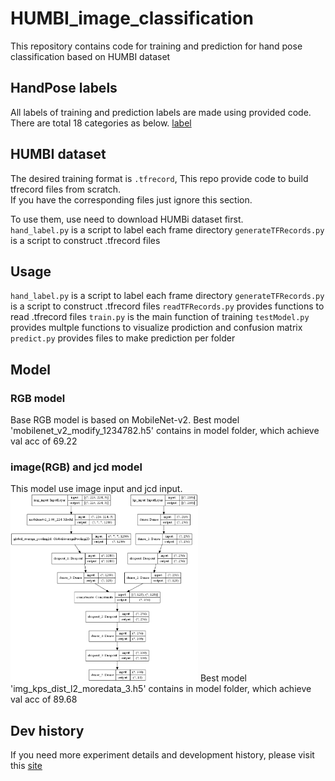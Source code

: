 # HUMBI_image_classification
This repository contains code for training and prediction for hand pose classification based on HUMBI dataset

## HandPose labels
All labels of training and prediction labels are made using provided code.
There are total 18 categories as below.
[label](https://github.com/naoc-1861355/HUMBI_image_classification/blob/master/img/label.PNG)

## HUMBI dataset
The desired training format is `.tfrecord`, This repo provide code to build tfrecord files from scratch. <br>
If you have the corresponding files just ignore this section.<br>

To use them, use need to download HUMBi dataset first.<br>
`hand_label.py` is a script to label each frame directory
`generateTFRecords.py` is a script to construct .tfrecord files

## Usage 
`hand_label.py` is a script to label each frame directory
`generateTFRecords.py` is a script to construct .tfrecord files
`readTFRecords.py` provides functions to read .tfrecord files
`train.py` is the main function of training
`testModel.py` provides multple functions to visualize prodiction and confusion matrix
`predict.py` provides files to make prediction per folder

## Model
### RGB model
Base RGB model is based on MobileNet-v2. Best model 'mobilenet_v2_modify_1234782.h5' contains in model folder, which achieve val acc of 69.22

### image(RGB) and jcd model
This model use image input and jcd input.
<img width="300" height="300" src="https://github.com/naoc-1861355/HUMBI_image_classification/blob/master/img/img_dist_model.png"/>
Best model 'img_kps_dist_l2_moredata_3.h5' contains in model folder, which achieve val acc of 89.68


## Dev history
If you need more experiment details and development history, please visit this [site](http://note.youdao.com/s/3czYby59)